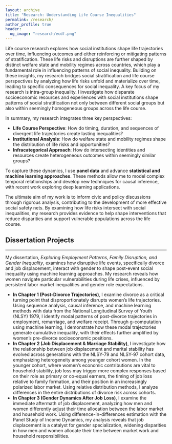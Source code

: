 ```yaml
---
layout: archive
title: "Research: Understanding Life Course Inequalities"
permalink: /research/
author_profile: true
header:
  og_image: "research/ecdf.png"
---
```


Life course research explores how social institutions shape life trajectories over time, influencing outcomes and either reinforcing or mitigating patterns of stratification. These life risks and disruptions are further shaped by distinct welfare state and mobility regimes across countries, which play a fundamental role in influencing patterns of social inequality. Building on these insights, my research bridges social stratification and life course perspectives by analyzing how life risks unfold and materialize over time, leading to specific consequences for social inequality. A key focus of my research is intra-group inequality. I investigate how disparate socioeconomic resources and experiences with social institutions shape patterns of social stratification not only between different social groups but also within seemingly homogeneous groups across the life course. 

In summary, my research integrates three key perspectives:

* **Life Course Perspective**: How do timing, duration, and sequences of divergent life trajectories create lasting inequalities?
* **Institutional Analysis**: How do welfare state and mobility regimes shape the distribution of life risks and opportunities?
* **Infracategorical Approach**: How do intersecting identities and resources create heterogeneous outcomes within seemingly similar groups?

To capture these dynamics, I use **panel data** and advance **statistical and machine learning approaches**. These methods allow me to model complex temporal relationships and develop new techniques for causal inference, with recent work exploring deep learning applications.

The ultimate aim of my work is to inform civic and policy discussions through rigorous analysis, contributing to the development of more effective social safety nets. By examining how life risks intersect with social inequalities, my research provides evidence to help shape interventions that reduce disparities and support vulnerable populations across the life course.


## Dissertation Projects 
------
My dissertation, _Exploring Employment Patterns, Family Disruption, and Gender Inequality_, examines how disruptive life events, specifically divorce and job displacement, interact with gender to shape post-event social inequality using machine learning approaches. My research reveals how women navigate particular vulnerabilities during life crises, influenced by persistent labor market inequalities and gender role expectations.

* **In Chapter 1 (Post-Divorce Trajectories)**, I examine divorce as a critical turning point that disproportionately disrupts women’s life trajectories. Using sequence analysis, causal inference, and machine learning methods with data from the National Longitudinal Survey of Youth (NLSY) 1979, I identify modal patterns of post-divorce trajectories in employment, remarriage, and welfare receipt. Through g-computation using machine learning, I demonstrate how these modal trajectories generate cumulative inequality, with their effects further amplified by women’s pre-divorce socioeconomic positions.
* **In Chapter 2 (Job Displacement & Marriage Stability)**, I investigate how the relationship between job displacement and marital stability has evolved across generations with the NLSY-79 and NLSY-97 cohort data, emphasizing heterogeneity among younger cohort women. In the younger cohort, where women’s economic contributions are vital to household stability, job loss may trigger more complex responses based on their role as primary or co-equal earners, the timing of job loss relative to family formation, and their position in an increasingly polarized labor market. Using relative distribution methods, I analyze differences in the entire distributions of divorce risk across cohorts.
* **In Chapter 3 (Gender Dynamics After Job Loss)**, I examine the immediate aftermath of job displacement, analyzing how men and women differently adjust their time allocation between the labor market and household work. Using difference-in-differences estimation with the Panel Study of Income Dynamics, my analysis reveals that job displacement is a catalyst for gender specialization, widening disparities in how men and women allocate their time between market work and household responsibilities.
  




